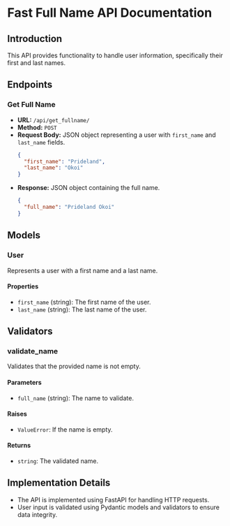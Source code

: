 # Fast Full Name API Documentation

## Introduction

This API provides functionality to handle user information, specifically their first and last names.

## Endpoints

### Get Full Name

- **URL:** `/api/get_fullname/`
- **Method:** `POST`
- **Request Body:** JSON object representing a user with `first_name` and `last_name` fields.
  ```json
  {
    "first_name": "Prideland",
    "last_name": "Okoi"
  }
  ```
- **Response:** JSON object containing the full name.
  ```json
  {
    "full_name": "Prideland Okoi"
  }
  ```

## Models

### User

Represents a user with a first name and a last name.

#### Properties

- `first_name` (string): The first name of the user.
- `last_name` (string): The last name of the user.

## Validators

### validate_name

Validates that the provided name is not empty.

#### Parameters

- `full_name` (string): The name to validate.

#### Raises

- `ValueError`: If the name is empty.

#### Returns

- `string`: The validated name.

## Implementation Details

- The API is implemented using FastAPI for handling HTTP requests.
- User input is validated using Pydantic models and validators to ensure data integrity.

